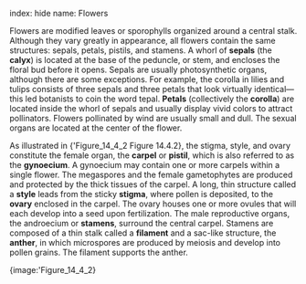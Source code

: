 index: hide
name: Flowers

Flowers are modified leaves or sporophylls organized around a central stalk. Although they vary greatly in appearance, all flowers contain the same structures: sepals, petals, pistils, and stamens. A whorl of  **sepals** (the  **calyx**) is located at the base of the peduncle, or stem, and encloses the floral bud before it opens. Sepals are usually photosynthetic organs, although there are some exceptions. For example, the corolla in lilies and tulips consists of three sepals and three petals that look virtually identical—this led botanists to coin the word tepal.  **Petals** (collectively the  **corolla**) are located inside the whorl of sepals and usually display vivid colors to attract pollinators. Flowers pollinated by wind are usually small and dull. The sexual organs are located at the center of the flower.

As illustrated in {'Figure_14_4_2 Figure 14.4.2}, the stigma, style, and ovary constitute the female organ, the  **carpel** or  **pistil**, which is also referred to as the  **gynoecium**. A gynoecium may contain one or more carpels within a single flower. The megaspores and the female gametophytes are produced and protected by the thick tissues of the carpel. A long, thin structure called a  **style** leads from the sticky  **stigma**, where pollen is deposited, to the  **ovary** enclosed in the carpel. The ovary houses one or more ovules that will each develop into a seed upon fertilization. The male reproductive organs, the androecium or  **stamens**, surround the central carpel. Stamens are composed of a thin stalk called a  **filament** and a sac-like structure, the  **anther**, in which microspores are produced by meiosis and develop into pollen grains. The filament supports the anther.


{image:'Figure_14_4_2}
        
